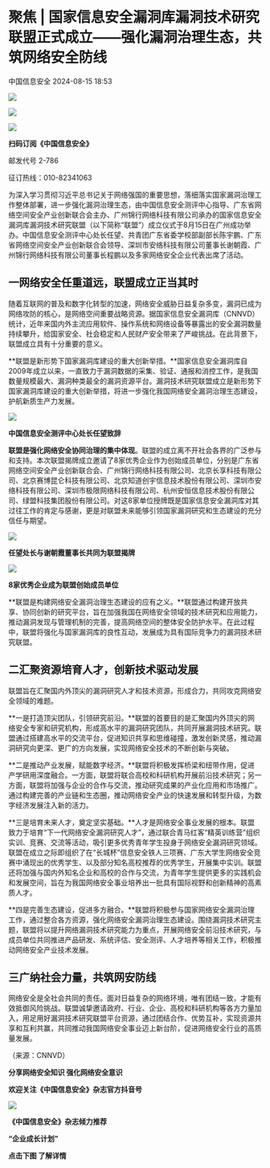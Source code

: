 #  聚焦 | 国家信息安全漏洞库漏洞技术研究联盟正式成立——强化漏洞治理生态，共筑网络安全防线   
 中国信息安全   2024-08-15 18:53  
  
![](https://mmbiz.qpic.cn/sz_mmbiz_gif/1brjUjbpg5xT3dCsOiaDtcwnqgK4ayK9LCV5O2EbxibVXoWEB4aefRmY3E2kXxJkhZwDsKzl5yVLmd8XBggaz6Kg/640?wx_fmt=gif&from=appmsg "")  
  
![](https://mmbiz.qpic.cn/sz_mmbiz_png/1brjUjbpg5xT3dCsOiaDtcwnqgK4ayK9Lu1ibI2OJVZiaicfdxPicd2pckbmhETDAS7tMC48q53olpXfvofPKtelqgg/640?wx_fmt=png&from=appmsg "")  
  
![](https://mmbiz.qpic.cn/sz_mmbiz_gif/1brjUjbpg5xT3dCsOiaDtcwnqgK4ayK9LCV5O2EbxibVXoWEB4aefRmY3E2kXxJkhZwDsKzl5yVLmd8XBggaz6Kg/640?wx_fmt=gif&from=appmsg "")  
  
**扫码订阅《中国信息安全》**  
  
  
邮发代号 2-786  
  
征订热线：010-82341063  
  
  
  
为深入学习贯彻习近平总书记关于网络强国的重要思想，落细落实国家漏洞治理工作整体部署，进一步强化漏洞治理生态，由中国信息安全测评中心指导、广东省网络空间安全产业创新联合会主办、广州锦行网络科技有限公司承办的国家信息安全漏洞库漏洞技术研究联盟（以下简称“联盟”）成立仪式于8月15日在广州成功举办。中国信息安全测评中心处长任望、共青团广东省委学校部副部长陈宇鹏、广东省网络空间安全产业创新联合会领导、深圳市安络科技有限公司董事长谢朝霞、广州锦行网络科技有限公司董事长程鹏以及多家网络安全企业代表出席了活动。  
  
  
## 一网络安全任重道远，联盟成立正当其时  
  
  
随着互联网的普及和数字化转型的加速，网络安全威胁日益复杂多变，漏洞已成为网络攻防的核心，是网络空间重要战略资源。据国家信息安全漏洞库（CNNVD）统计，近年来国内外主流应用软件、操作系统和网络设备等暴露出的安全漏洞数量持续攀升，给国家安全、社会稳定和人民财产安全带来了严峻挑战。在此背景下，联盟成立具有十分重要的意义。  
  
**联盟是新形势下国家漏洞库建设的重大创新举措。**国家信息安全漏洞库自2009年成立以来，一直致力于漏洞数据的采集、验证、通报和消控工作，是我国数量规模最大、漏洞种类最全的漏洞资源平台。漏洞技术研究联盟成立是新形势下国家漏洞库建设的重大创新举措，将进一步强化我国网络安全漏洞治理生态建设，护航新质生产力发展。  
  
![](https://mmbiz.qpic.cn/mmbiz_jpg/g1thw9Goocc6GEmqgq72qpbIGkgcdmUXpjPYyqkibTFMWJd5NMgn8lRePvWs37zJ82DCeiaTic43yrnxfI4e6rtIg/640?wx_fmt=jpeg&from=appmsg "")  
  
**中国信息安全测评中心处长任望致辞**  
  
  
**联盟是强化网络安全协同治理的集中体现**。联盟的成立离不开社会各界的广泛参与和支持。本次联盟揭牌成立邀请了8家优秀企业作为创始成员单位，分别是广东省网络空间安全产业创新联合会、广州锦行网络科技有限公司、北京长享科技有限公司、北京赛博昆仑科技有限公司、北京知道创宇信息技术股份有限公司、深圳市安络科技有限公司、深圳市极限网络科技有限公司、杭州安恒信息技术股份有限公司、绿盟科技集团股份有限公司。对这8家单位授牌既是国家信息安全漏洞库对其过往工作的肯定与感谢，更是对联盟未来能够引领国家漏洞研究和生态建设的充分信任与期望。  
  
![](https://mmbiz.qpic.cn/mmbiz_jpg/g1thw9Goocc6GEmqgq72qpbIGkgcdmUXl2AictlZ5lyU3IJRGr2KwqvKUdAogLTAjKFvNk4W95iaa3e2Mrnq2rFg/640?wx_fmt=jpeg&from=appmsg "")  
  
**任望处长与谢朝霞董事长共同为联盟揭牌**  
  
  
  
![](https://mmbiz.qpic.cn/mmbiz_jpg/g1thw9Goocc6GEmqgq72qpbIGkgcdmUX5zP1QXPUforW9LVo64bibUt4KicDyzO60EwGqPsMicdHMTTibnapMrdicBA/640?wx_fmt=jpeg&from=appmsg "")  
  
**8家优秀企业成为联盟创始成员单位**  
  
  
**联盟是构建网络安全漏洞治理生态建设的应有之义。**联盟通过构建开放共享、协同创新的研究平台，旨在加强我国在网络安全领域的技术研究和应用能力，推动漏洞发现与管理机制的完善，提高网络空间的整体安全防护水平。在此过程中，联盟将强化与国家漏洞库的良性互动，发展成为具有国际竞争力的漏洞技术研究联盟。  
  
  
## 二汇聚资源培育人才，创新技术驱动发展  
  
  
联盟旨在汇聚国内外顶尖的漏洞研究人才和技术资源，形成合力，共同攻克网络安全领域的难题。  
  
**一是打造顶尖团队，引领研究前沿。**联盟的首要目的是汇聚国内外顶尖的网络安全专家和研究机构，形成高水平的漏洞研究团队，共同开展漏洞技术研究。联盟通过搭建高水平的交流平台，促进知识共享和思维碰撞，激发创新灵感，推动漏洞研究向更深、更广的方向发展，实现网络安全技术的不断创新与突破。  
  
**二是推动产业发展，赋能数字经济。**联盟将积极发挥桥梁和纽带作用，促进产学研用深度融合。一方面，联盟将联合高校和科研机构开展前沿技术研究；另一方面，联盟将加强与企业的合作与交流，推动研究成果的产业化应用和市场推广。通过构建完善的产业链和生态圈，推动网络安全产业的快速发展和转型升级，为数字经济发展注入新的活力。  
  
**三是培育未来人才，奠定坚实基础。**人才是网络安全事业发展的根本。联盟致力于培育“下一代网络安全漏洞研究人才”，通过联合青马红客“精英训练营”组织实训、竞赛、交流等活动，吸引更多优秀青年学生投身于网络安全漏洞研究领域。联盟在成立之际即组织了在“长城杯”信息安全铁人三项赛、广东大学生网络安全竞赛中涌现出的优秀学生、以及部分知名高校推荐的优秀学生，开展集中实训。联盟还将加强与国内外知名企业和高校的合作与交流，为青年学生提供更多的实践机会和发展空间，旨在为我国网络安全事业培养出一批具有国际视野和创新精神的高素质人才。  
  
**四是完善生态建设，促进多方融合。**联盟将积极参与国家网络安全漏洞治理工作，通过整合各方资源，强化网络安全漏洞治理生态建设。围绕漏洞技术研究主题，联盟将以提升网络漏洞技术研究能力为重点，开展网络安全前沿技术研究，与成员单位共同推进产品研发、系统评估、安全测评、人才培养等相关工作，积极推动网络安全产业技术发展。  
  
  
## 三广纳社会力量，共筑网安防线  
  
  
网络安全是全社会共同的责任。面对日益复杂的网络环境，唯有团结一致，才能有效抵御风险挑战。联盟诚挚邀请政府、行业、企业、高校和科研机构等各方力量加入，用足用好漏洞技术研究联盟平台资源，通过团结合作、优势互补，实现资源共享和互利共赢，共同推动我国网络安全事业迈上新台阶，促进网络安全行业的高质量发展。  
  
（来源：CNNVD）  
  
  
  
**分享网络安全知识 强化网络安全意识**  
  
**欢迎关注《中国信息安全》杂志官方抖音号**  
  
![](https://mmbiz.qpic.cn/sz_mmbiz_jpg/1brjUjbpg5xT3dCsOiaDtcwnqgK4ayK9LRPH3mLCGEtrZeNw3lB0c9w9W0NjBMfGvUM6mVhVWeiadgQP2a39MY2A/640?wx_fmt=jpeg&from=appmsg "")  
  
  
**《中国信息安全》杂志倾力推荐**  
  
**“企业成长计划”**  
  
  
**点击下图 了解详情**  
  
  
  
[](http://mp.weixin.qq.com/s?__biz=MzA5MzE5MDAzOA==&mid=2664162643&idx=1&sn=fcc4f3a6047a0c2f4e4cc0181243ee18&chksm=8b5ee7aabc296ebc7c8c9b145f16e6a5cf8316143db3edce69f2a312214d50a00f65d775198d&scene=21#wechat_redirect)  
  
  
